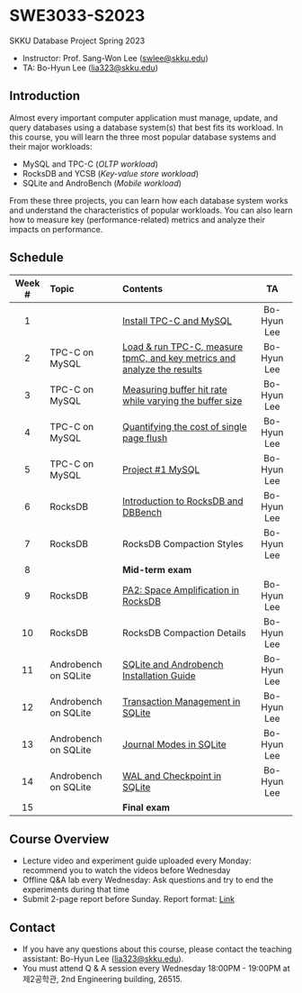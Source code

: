 # SWE3033-S2023
SKKU Database Project Spring 2023

- Instructor: Prof. Sang-Won Lee (swlee@skku.edu)
- TA: Bo-Hyun Lee (lia323@skku.edu)

## Introduction

Almost every important computer application must manage, update, and query databases using a database system(s) that best fits its workload. In this course, you will learn the three most popular database systems and their major workloads:

- MySQL and TPC-C (*OLTP workload*)
- RocksDB and YCSB (*Key-value store workload*)
- SQLite and AndroBench (*Mobile workload*)

From these three projects, you can learn how each database system works and understand the characteristics of popular workloads. You can also learn how to measure key (performance-related) metrics and analyze their impacts on performance.

## Schedule

| Week # | Topic              | Contents    | TA     |
| :----: | :----------------- |:----------- | :----: |
| 1      | | [Install TPC-C and MySQL](https://github.com/LeeBohyun/SWE3033-S2023/blob/main/week1/experiment-guide.md) | Bo-Hyun Lee |
| 2      | TPC-C on MySQL  | [Load & run TPC-C, measure tpmC, and key metrics and analyze the results](https://github.com/LeeBohyun/SWE3033-S2023/blob/main/week1/experiment-guide.md) | Bo-Hyun Lee |
| 3      | TPC-C on MySQL  |[Measuring buffer hit rate while varying the buffer size](https://github.com/LeeBohyun/SWE3033-S2023/blob/main/week3/measuring-performance-while-varying-buffer-size.md)| Bo-Hyun Lee |
| 4      | TPC-C on MySQL |[Quantifying the cost of single page flush](https://github.com/LeeBohyun/SWE3033-S2023/blob/main/week4/how-to-measure-single-page-flush.md)| Bo-Hyun Lee |
| 5      | TPC-C on MySQL |[Project #1 MySQL](https://github.com/LeeBohyun/SWE3033-S2023/blob/main/week5/pa1-experiment-guide.md) | Bo-Hyun Lee |
| 6      | RocksDB |[Introduction to RocksDB and DBBench](https://github.com/LeeBohyun/SWE3033-S2023/blob/main/week6/how-to-install-and-run-rocksdb-dbbench.md) | Bo-Hyun Lee |
| 7      | RocksDB | RocksDB Compaction Styles | Bo-Hyun Lee |
| 8      | | **Mid-term exam** |  |
| 9      | RocksDB | [PA2: Space Amplification in RocksDB](https://github.com/LeeBohyun/SWE3033-S2023/blob/main/week9/pa2.md) | Bo-Hyun Lee |
| 10     | RocksDB | RocksDB Compaction Details | Bo-Hyun Lee |
| 11     | Androbench on SQLite | [SQLite and Androbench Installation Guide](https://github.com/LeeBohyun/SWE3033-S2023/blob/main/week11/sqlite-intro-and-androbench.md)| Bo-Hyun Lee |
| 12     | Androbench on SQLite | [Transaction Management in SQLite](https://github.com/LeeBohyun/SWE3033-S2023/blob/main/week12/experiment.md) | Bo-Hyun Lee |
| 13     | Androbench on SQLite | [Journal Modes in SQLite](https://github.com/LeeBohyun/SWE3033-S2023/blob/main/week13/evaluate-journal-with-pytpcc.md) | Bo-Hyun Lee |
| 14     | Androbench on SQLite | [WAL and Checkpoint in SQLite](https://github.com/LeeBohyun/SWE3033-S2023/blob/main/week14/sqlite-wal-checkpoint.md)  | Bo-Hyun Lee |
| 15     | | **Final exam** |  |

## Course Overview
- Lecture video and experiment guide uploaded every Monday: recommend you to watch the videos before Wednesday
- Offline Q&A lab every Wednesday: Ask questions and try to end the experiments during that time
- Submit 2-page report before Sunday. Report format: [Link](https://github.com/LeeBohyun/SWE3033-S2023/blob/main/report-submission-guide.md)

## Contact

- If you have any questions about this course, please contact the teaching assistant: Bo-Hyun Lee (lia323@skku.edu).
- You must attend Q & A session every Wednesday 18:00PM - 19:00PM at 제2공학관, 2nd Engineering building, 26515.

